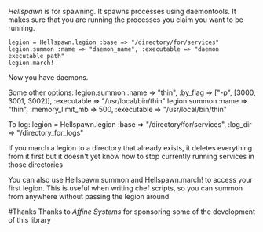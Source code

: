 *Hellspawn* is for spawning.  It spawns processes using daemontools.
It makes sure that you are running the processes you claim you want to be running.

    legion = Hellspawn.legion :base => "/directory/for/services"
    legion.summon :name => "daemon_name", :executable => "daemon executable path"
    legion.march!

Now you have daemons.

Some other options:
    legion.summon :name => "thin", :by_flag => ["-p", [3000, 3001, 3002]], :executable => "/usr/local/bin/thin"
    legion.summon :name => "thin", :memory_limit_mb => 500, :executable => "/usr/local/bin/thin"

To log:
    legion = Hellspawn.legion :base => "/directory/for/services", :log_dir => "/directory_for_logs"

If you march a legion to a directory that already exists, it deletes everything from it first
but it doesn't yet know how to stop currently running services in those directories

You can also use Hellspawn.summon and Hellspawn.march! to access your first legion.
This is useful when writing chef scripts, so you can summon from anywhere without passing the legion around

#Thanks
Thanks to *Affine Systems* for sponsoring some of the development of this library